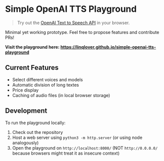 # Simple OpenAI TTS Playground

> Try out the [OpenAI Text to Speech API](https://platform.openai.com/docs/api-reference/audio) in your browser.

Minimal yet working prototype. Feel free to propose features and contribute PRs!

**Visit the playground here: <https://linqlover.github.io/simple-openai-tts-playground>**

## Current Features

- Select different voices and models
- Automatic division of long textes
- Price display
- Caching of audio files (in local browser storage)

## Development

To run the playground locally:

1. Check out the repository
2. Host a web server using `python3 -m http.server` (or using node analogously)
3. Open the playground on `http://localhost:8000/` (NOT `http://0.0.0.0/` because browsers might treat it as insecure context)
